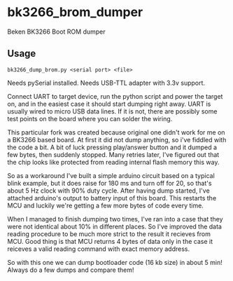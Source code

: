 # bk3266_brom_dumper
Beken BK3266 Boot ROM dumper

## Usage
`bk3266_dump_brom.py <serial port> <file>`  

Needs pySerial installed. Needs USB-TTL adapter with 3.3v support.

Connect UART to target device, run the python script and power the target on,
and in the easiest case it should start dumping right away. UART is usually 
wired to micro USB data lines. If it is not, there are possibly some test 
points on the board where you can solder the wiring.

This particular fork was created because original one didn't work for me on a
BK3266 based board. At first it did not dump anything, so i've fiddled with
the code a bit. A bit of luck pressing play/answer button and it dumped a few
bytes, then suddenly stopped. Many retries later, I've figured out that the
chip looks like protected from reading internal flash memory this way. 

So as a workaround I've built a simple arduino circuit based on a typical
blink example, but it does raise for 180 ms and turn off for 20, so that's
about 5 Hz clock with 90% duty cycle. After having dump started, I've 
attached arduino's output to battery input of this board. This restarts the 
MCU and luckily we're getting a few more bytes of code every time.

When I managed to finish dumping two times, I've ran into a case that they
were not identical about 10% in different places. So I've improved the data
reading procedure to be much more strict to the result it recieves from MCU.
Good thing is that MCU returns 4 bytes of data only in the case it reiceves
a valid reading command with exact memory address.

So with this one we can dump bootloader code (16 kb size) in about 5 min!
Always do a few dumps and compare them!
